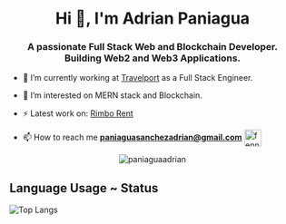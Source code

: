 <h1 align="center">Hi 👋, I'm Adrian Paniagua</h1>
<h3 align="center">A passionate Full Stack Web and Blockchain Developer. Building Web2 and Web3 Applications.</h3>

<!-- <p align="left"> <img src="https://komarev.com/ghpvc/?username=fennecdjay" alt="fennecdjay" /> </p> -->

- 🔭  I’m currently working at [Travelport](https://www.travelport.com/) as a Full Stack Engineer.

- 🤔  I’m interested on MERN stack and Blockchain.

- ⚡  Latest work on: [Rimbo Rent](https://rimbo.rent/)

- 📫  How to reach me **paniaguasanchezadrian@gmail.com**
<a href="https://www.linkedin.com/in/adrian-paniagua/" target="blank"><img align="center" src="https://avatars3.githubusercontent.com/u/357098?v=4" alt="fennecdjay" height="30" width="30" /></a>

<!-- [![trophy](https://github-profile-trophy.vercel.app/?username=paniaguaadrian&theme=onedark)](https://github.com/ryo-ma/github-profile-trophy) -->

<!-- <p align="left"> -->

<!-- <img src="https://devicons.github.io/devicon/devicon.git/icons/html5/html5-original-wordmark.svg" alt="html5" width="30" height="30"/> -->

<!-- <img src="https://devicon.dev/devicon.git/icons/css3/css3-original.svg" alt="css" width="30" height="30"/> -->

<!-- <img src="https://devicons.github.io/devicon/devicon.git/icons/javascript/javascript-original.svg" alt="javascript" width="30" height="30"/> -->

<!-- <img src="https://devicon.dev/devicon.git/icons/react/react-original.svg" alt="react" width="30" height="30"/> -->

<!-- <img src="https://devicon.dev/devicon.git/icons/express/express-original.svg" alt="express" width="30" height="30"/> -->

<!-- <img src="https://devicon.dev/devicon.git/icons/nodejs/nodejs-original.svg" alt="nodejs" width="30" height="30"/> -->



<!-- </p> -->


<p align="center">

<img src="https://github-readme-stats.vercel.app/api?username=paniaguaadrian&layout=compact&theme=dark&show_icons=true" alt="paniaguaadrian" />

## Language Usage ~ Status
  <p align="center">

![Top Langs](https://github-readme-stats.aemiej.vercel.app/api/top-langs/?username=paniaguaadrian&layout=compact&theme=dark&show_icons=true&hide_border=true&private=true)
    </p>

</p>
